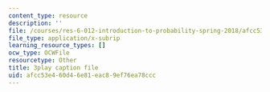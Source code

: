 ```yaml
---
content_type: resource
description: ''
file: /courses/res-6-012-introduction-to-probability-spring-2018/afcc53e460d46e81eac89ef76ea78ccc_9QJt03983Gg.srt
file_type: application/x-subrip
learning_resource_types: []
ocw_type: OCWFile
resourcetype: Other
title: 3play caption file
uid: afcc53e4-60d4-6e81-eac8-9ef76ea78ccc
---
```


